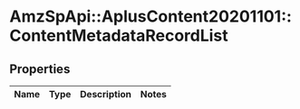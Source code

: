# AmzSpApi::AplusContent20201101::ContentMetadataRecordList

## Properties
Name | Type | Description | Notes
------------ | ------------- | ------------- | -------------

